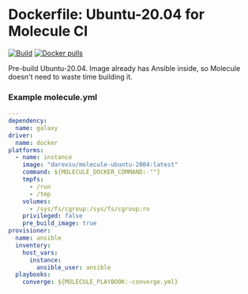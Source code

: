 # Doсkerfile: Ubuntu-20.04 for Molecule CI 

[![Build](https://github.com/darexsu/docker-ubuntu-2004/actions/workflows/main.yml/badge.svg)](https://github.com/darexsu/docker-ubuntu-2004/actions/workflows/main.yml)
[![Docker pulls](https://img.shields.io/docker/pulls/darexsu/molecule-ubuntu-2004.svg?maxAge=2592000)](https://hub.docker.com/r/darexsu/molecule-ubuntu-2004/)

Pre-build Ubuntu-20.04. Image already has Ansible inside, so Molecule doesn't need to waste time building it.

### Example molecule.yml
```yaml
---
dependency:
  name: galaxy
driver:
  name: docker
platforms:
  - name: instance
    image: "darexsu/molecule-ubuntu-2004:latest"
    command: ${MOLECULE_DOCKER_COMMAND:-""}
    tmpfs:
      - /run
      - /tmp
    volumes:
      - /sys/fs/cgroup:/sys/fs/cgroup:ro
    privileged: false
    pre_build_image: true
provisioner:
  name: ansible
  inventory:
    host_vars:
      instance:
        ansible_user: ansible
  playbooks:
    converge: ${MOLECULE_PLAYBOOK:-converge.yml}
```
